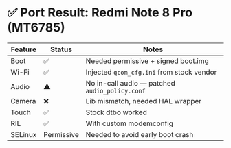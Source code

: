 # ✅ Port Result: Redmi Note 8 Pro (MT6785)

| Feature     | Status | Notes                                           |
|-------------|--------|--------------------------------------------------|
| Boot        | ✅      | Needed permissive + signed boot.img             |
| Wi-Fi       | ✅      | Injected `qcom_cfg.ini` from stock vendor       |
| Audio       | ⚠️      | No in-call audio — patched `audio_policy.conf`  |
| Camera      | ❌      | Lib mismatch, needed HAL wrapper                |
| Touch       | ✅      | Stock dtbo worked                               |
| RIL         | ✅      | With custom modemconfig                         |
| SELinux     | Permissive | Needed to avoid early boot crash            |
